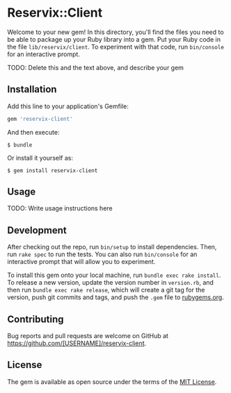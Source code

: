 # Reservix::Client

Welcome to your new gem! In this directory, you'll find the files you need to be able to package up your Ruby library into a gem. Put your Ruby code in the file `lib/reservix/client`. To experiment with that code, run `bin/console` for an interactive prompt.

TODO: Delete this and the text above, and describe your gem

## Installation

Add this line to your application's Gemfile:

```ruby
gem 'reservix-client'
```

And then execute:

    $ bundle

Or install it yourself as:

    $ gem install reservix-client

## Usage

TODO: Write usage instructions here

## Development

After checking out the repo, run `bin/setup` to install dependencies. Then, run `rake spec` to run the tests. You can also run `bin/console` for an interactive prompt that will allow you to experiment.

To install this gem onto your local machine, run `bundle exec rake install`. To release a new version, update the version number in `version.rb`, and then run `bundle exec rake release`, which will create a git tag for the version, push git commits and tags, and push the `.gem` file to [rubygems.org](https://rubygems.org).

## Contributing

Bug reports and pull requests are welcome on GitHub at https://github.com/[USERNAME]/reservix-client.

## License

The gem is available as open source under the terms of the [MIT License](https://opensource.org/licenses/MIT).
